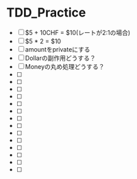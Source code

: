 # TDD_Practice

- [ ] $5 + 10CHF = $10(レートが2:1の場合)
- [ ] $5 * 2 = $10
- [ ] amountをprivateにする
- [ ] Dollarの副作用どうする？
- [ ] Moneyの丸め処理どうする？
- [ ]
- [ ]
- [ ]
- [ ]
- [ ]
- [ ]
- [ ]
- [ ]
- [ ]
- [ ]
- [ ]
- [ ]
- [ ]
- [ ]
